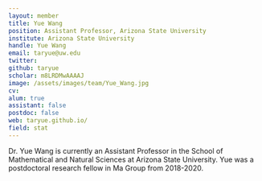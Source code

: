 ```yaml
---
layout: member
title: Yue Wang
position: Assistant Professor, Arizona State University 
institute: Arizona State University
handle: Yue Wang
email: taryue@uw.edu
twitter: 
github: taryue 
scholar: m8LRDMwAAAAJ 
image: /assets/images/team/Yue_Wang.jpg
cv: 
alum: true
assistant: false
postdoc: false
web: taryue.github.io/ 
field: stat
---
```



Dr. Yue Wang is currently an Assistant Professor in the School of Mathematical and Natural Sciences at Arizona State University. Yue was a postdoctoral research fellow in Ma Group from 2018-2020. 



